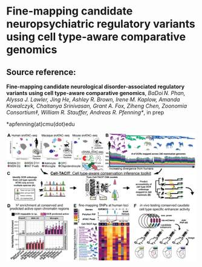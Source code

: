 # Fine-mapping candidate neuropsychiatric regulatory variants using cell type-aware comparative genomics

## Source reference: 
**Fine-mapping candidate neurological disorder-associated regulatory variants using cell type-aware comparative genomics**, _BaDoi N. Phan, Alyssa J. Lawler, Jing He, Ashley R. Brown, Irene M. Kaplow, Amanda Kowalczyk, Chaitanya Srinivasan, Grant A. Fox, Ziheng Chen, Zoonomia Consortium‡, William R. Stauffer, Andreas R. Pfenning\*_, in prep

\*apfenning(at)cmu(dot)edu

![alt text](figures/explanatory/Figure_1_main_celltacit_inputs_outputs_simpler.png?raw=true)


